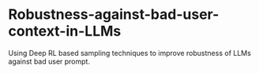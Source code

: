# Robustness-against-bad-user-context-in-LLMs
Using Deep RL based sampling techniques to improve robustness of LLMs against bad user prompt.
